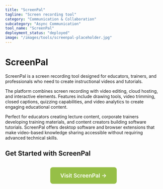 ```yaml
---
title: "ScreenPal"
tagline: "Screen recording tool"
category: "Communication & Collaboration"
subcategory: "Async Communication"
tool_name: "ScreenPal"
deployment_status: "deployed"
image: "/images/tools/screenpal-placeholder.jpg"
---
```


# ScreenPal

ScreenPal is a screen recording tool designed for educators, trainers, and professionals who need to create instructional videos and tutorials.

The platform combines screen recording with video editing, cloud hosting, and interactive elements. Features include drawing tools, video trimming, closed captions, quizzing capabilities, and video analytics to create engaging educational content.

Perfect for educators creating lecture content, corporate trainers developing training materials, and content creators building software tutorials. ScreenPal offers desktop software and browser extensions that make video-based knowledge sharing accessible without requiring advanced technical skills.

## Get Started with ScreenPal

<div style="text-align: center; margin: 2rem 0;">
  <a href="https://screenpal.com" target="_blank" rel="noopener noreferrer" style="display: inline-block; background: #96BF47; color: white; padding: 1rem 2rem; text-decoration: none; border-radius: 8px; font-weight: 600; font-size: 1.1rem;">Visit ScreenPal →</a>
</div>